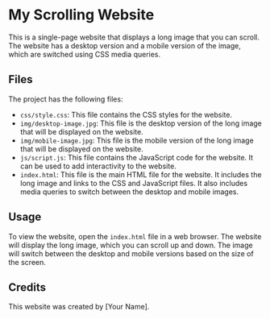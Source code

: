 # My Scrolling Website

This is a single-page website that displays a long image that you can scroll. The website has a desktop version and a mobile version of the image, which are switched using CSS media queries.

## Files

The project has the following files:

- `css/style.css`: This file contains the CSS styles for the website.
- `img/desktop-image.jpg`: This file is the desktop version of the long image that will be displayed on the website.
- `img/mobile-image.jpg`: This file is the mobile version of the long image that will be displayed on the website.
- `js/script.js`: This file contains the JavaScript code for the website. It can be used to add interactivity to the website.
- `index.html`: This file is the main HTML file for the website. It includes the long image and links to the CSS and JavaScript files. It also includes media queries to switch between the desktop and mobile images.

## Usage

To view the website, open the `index.html` file in a web browser. The website will display the long image, which you can scroll up and down. The image will switch between the desktop and mobile versions based on the size of the screen.

## Credits

This website was created by [Your Name].